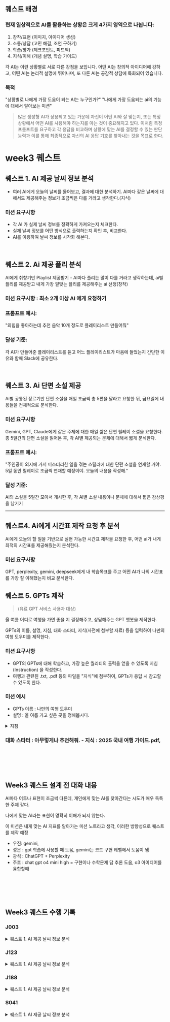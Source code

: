 ## 퀘스트 배경

### 현재 일상적으로 AI를 활용하는 상황은 크게 4가지 영역으로 나뉩니다:

1. 창작/표현 (이미지, 아이디어 생성)
2. 소통/상담 (고민 해결, 조언 구하기)
3. 학습/평가 (체크포인트, 피드백)
4. 지식/이해 (개념 설명, 학습 가이드)

각 AI는 이런 상황별로 서로 다른 강점을 보입니다. 어떤 AI는 창의적 아이디어에 강하고, 어떤 AI는 논리적 설명에 뛰어나며, 또 다른 AI는 공감적 상담에 특화되어 있습니다.

### 목적

"상황별로 나에게 가장 도움이 되는 AI는 누구인가?"
"나에게 가장 도움되는 ai의 기능에 대해서 알아보는 미션"

> 많은 생성형 AI가 상용되고 있는 가운데 자신이 어떤 AI와 잘 맞는지, 또는 특정 상황에서 어떤 AI를 사용해야 하는지를 아는 것이 중요해지고 있다. 이처럼 특정 프롬프트를 요구하고 각 응답을 비교하며 상황에 맞는 AI를 결정할 수 있는 판단 능력과 이를 통해 최종적으로 자신의 AI 응답 기호를 찾아내는 것을 목표로 한다.

# week3 퀘스트

## **퀘스트 1. AI 제공 날씨 정보 분석**

- 여러 AI에게 오늘의 날씨를 물어보고, 결과에 대한 분석하기. AI마다 같은 날씨에 대해서도 제공해주는 정보가 조금씩은 다를 거라고 생각한다.(지식)

### 미션 요구사항

- 각 AI 가 실제 날씨 정보를 정확하게 가져오는지 체크한다.
- 실제 날씨 정보를 어떤 방식으로 출력하는지 확인 후, 비교한다.
- AI를 이용하여 날씨 정보를 시각화 해본다.

<br>

## **퀘스트 2. Ai 제공 플리 분석**

AI에게 취향기반 Playlist 제공받기 - AI마다 플리는 많이 다를 거라고 생각하는데, ai별 플리를 제공받고 내게 가장 알맞는 플리를 제공해주는 ai 선정(창작)

### 미션 요구사항 : 최소 2개 이상 AI 에게 요청하기

### 프롬프트 예시:

"외힙을 좋아하는데 추천 음악 10개 정도로 플레이리스트 만들어줘"

### 달성 기준:

각 AI가 만들어준 플레이리스트를 듣고 어느 플레이리스트가 마음에 들었는지 간단한 이유와 함께 Slack에 공유한다.

<br>

## **퀘스트 3. Ai 단편 소설 제공**

Ai별 공통된 장르기반 단편 소설을 매일 조금씩 총 5편을 달라고 요청한 뒤, 금요일에 내용들을 전체적으로 분석한다.

### 미션 요구사항

Gemini, GPT, Claude에게 같은 주제에 대한 매일 짧은 단편 릴레이 소설을 요청한다.
총 5일간의 단편 소설을 읽어본 후, 각 AI별 제공되는 문체에 대해서 짧게 분석한다.

### 프롬프트 예시:

"주인공이 외지에 가서 미스터리한 일을 겪는 스릴러에 대한 단편 소설을 연재할 거야. 5일 동안 릴레이로 조금씩 연재할 예정이야. 오늘의 내용을 작성해."

### 달성 기준:

AI의 소설을 5일간 모아서 개시한 후, 각 AI별 소설 내용이나 문체에 대해서 짧은 감상평을 남기기

---

## **퀘스트4. Ai에게 시간표 제작 요청 후 분석**

Ai에게 오늘의 할 일을 기반으로 실현 가능한 시간표 제작을 요청한 후, 어떤 ai가 내게 최적의 시간표를 제공해줬는지 분석한다.

### 미션 요구사항

GPT, perplexity, gemini, deepseek에게 내 학습목표를 주고 어떤 AI가 나의 시간표를 가장 잘 이해했는지 비교 분석한다.

## **퀘스트 5. GPTs 제작**

> (유료 GPT 서비스 사용자 대상)

올 여름 어디로 여행을 가면 좋을 지 결정해주고, 상담해주는 GPT 챗봇을 제작한다.

GPTs의 이름, 설명, 지침, 대화 스타터, 지식(사전에 첨부할 자료) 등을 입력하여 나만의 여행 도우미를 제작한다.

### 미션 요구사항

- GPT의 GPTs에 대해 학습하고, 가장 높은 퀄리티의 출력을 얻을 수 있도록 지침(Instruction) 을 작성한다.
- 여행과 관련된 .txt, .pdf 등의 파일을 "지식"에 첨부하여, GPTs가 응답 시 참고할 수 있도록 한다.

### 미션 예시

- GPTs 이름 : 나만의 여행 도우미
- 설명 : 올 여름 가고 싶은 곳을 정해봅시다.

<details> 
<summary> 지침 </summary>

## 역할: 여름철 국내 여행 전문가

## 대상: 20~40대 일반 여행자 (가족, 커플, 친구끼리 여행 가는 경우 모두 고려)

## 시점: 2025년 8월

## 지역:

대한민국 전역 (서울, 강원도, 전라도, 경상도, 제주도 등 주요 권역 포함)

## 생성 조건

여행 일정 제안 - 총 2박 3일, 또는 3박 4일 기준으로 여행 일정을 구성한다. - 지역별로 추천 일정 2~3가지 이상 제안하며, 각 일정은 테마별로 구분한다.

예: 강원도 자연 여행, 전라도 미식 여행, 서울 도심+근교 여행 등
날씨와 계절 반영 - 8월 무더위와 간헐적 장마, 태풍 가능성을 고려하여 실내외 활동을 균형 있게 포함한다. - 무더위를 피할 수 있는 장소(계곡, 해수욕장, 고지대 등)나 여름철 특화 관광지(물놀이 시설, 야시장, 야간 개장 장소 등)를 일정에 반영한다.
주요 관광지 추천 - 지역별 대표 관광지는 물론, 비교적 덜 알려졌지만 매력적인 장소도 함께 소개한다. - 각 관광지에는 간단한 설명과 함께, 추천 이유를 1~2줄로 덧붙인다.
예: 남해 독일마을 - 유럽 감성의 이국적 풍경과 한적한 바다 산책로가 매력적인 여행지
지역 축제 및 행사 정보 - 2025년 8월에 개최되는 지역 축제, 문화 행사, 계절 특화된 이벤트를 일정에 반영한다.
예: 보령머드축제, 강릉단오문화제, 부산바다축제 등
음식과 숙소 팁 제공 - 각 지역에서 꼭 먹어봐야 할 향토 음식이나 여름철 별미를 추천한다. - 숙소는 여행 스타일에 맞게 가성비 좋은 숙소, 뷰가 좋은 호텔, 전통적인 한옥스테이 등 다양하게 제안하며, 간단한 이유나 팁을 함께 제공한다.
일정표 형식 - 여행 일정은 날짜, 오전, 오후, 저녁, 비고 항목으로 나누어 표 형식으로 정리한다. - 각 일정은 지역 내 동선을 고려해 효율적으로 구성하며, 너무 무리하지 않고 여유 있는 여행 흐름을 유지한다. - 일정표 뒤에는 각 여행지 설명과 음식, 숙소, 축제 정보가 이어지도록 한다.

## 출력 형식

- 말투는 친절하고 실용적인 설명체로 구성한다.
- 1개 지역 당 여행 계획은 A4 기준 1~2장 분량이 적당하며, 여행지 요약, 일정표, 관광지 설명, 음식과 축제 팁 순으로 구성한다.

위 조건을 바탕으로 대한민국 8월 여행 일정을 제안

</details>

### 대화 스타터 : 아무렇게나 추천해줘. - 지식 : 2025 국내 여행 가이드.pdf,

<br>
<br>
<br>
<br>

## Week3 퀘스트 설계 전 대화 내용

AI마다 어투나 표현이 조금씩 다른데, 개인에게 맞는 AI를 찾아간다는 시도가 매우 독특한 주제 같다.

나에게 맞는 AI라는 표현이 명확히 이해가 되지 않는다.

이 미션은 내게 맞는 AI 지표를 알아가는 미션 노트라고 생각, 이러한 방향성으로 퀘스트를 제작 예정

- 우진: gemini,
- 성은 : gpt 학습에 사용할 때 도움, gemini는 코드 구현 레벨에서 도움이 됌
- 광석 : ChatGPT + Perplexity
- 주호 : chat gpt o4 mini high = 구현이나 수학문제 답 추론 도움, o3 아이디어를 융합할때

<br>
<br>
<br>
<br>

## Week3 퀘스트 수행 기록

### J003

<details>
<summary>퀘스트 1. AI 제공 날씨 정보 분석</summary>
<div markdown="1">

 ## 프롬프트
`오늘 서울 날씨에 대해 알려줘`

- 기상청 데이터
   | 시간 | 날씨 | 기온 (°C) |
   | ------ | -------- | ------- |
   | 오후 4시 | 보통비 | 27°C |
   | 오후 5시 | 약한비 | 27°C |
   | 오후 6시 | 구름 많음| 27°C |
   | 오후 7시 | 맑음| 27°C |
   | 오후 8시 | 맑음| 27°C |
   | 오후 9시 | 흐림| 27°C |
   | 오후 10시 | 흐림| 26°C |
   | 오후 11시 | 흐림 | 26°C |

## 결과

1. **Chatgpt**

   | 시간 | 날씨 | 기온 (°C) | 기온 (°F) |
   | ------ | -------- | ------- | ------- |
   | 오후 4시 | 소나기 | 28°C | 83°F |
   | 오후 5시 | 간헐적으로 흐림 | 28°C | 82°F |
   | 오후 6시 | 간헐적으로 흐림 | 27°C | 80°F |
   | 오후 7시 | 간헐적으로 흐림 | 26°C | 78°F |
   | 오후 8시 | 간헐적으로 흐림 | 25°C | 77°F |
   | 오후 9시 | 약간 흐림 | 25°C | 77°F |
   | 오후 10시 | 약간 흐림 | 24°C | 76°F |
   | 오후 11시 | 대체로 맑음 | 24°C | 76°F |
   | 자정 | 맑음 | 24°C | 76°F |
   | 새벽 1시 | 맑음 | 24°C | 76°F |
   | 새벽 2시 | 맑음 | 24°C | 75°F |
   | 새벽 3시 | 맑음 | 24°C | 75°F |

2. **Claude**
오늘(8월 6일) 서울 날씨 정보를 알려드리겠습니다.
- 기상청 예보에 따르면:
- 오늘 날씨 개요: 오늘 전국이 대체로 흐리며, 밤(18\~24시)까지 중부지방과 경북북부에 비가 내릴 예정 단기예보 - 예보 - 날씨 - 기상청 날씨누리입니다. 전국 대부분 지역에서 돌풍과 천둥번개를 동반한 강하고 많은 비에 주의해야 합니다.
- 예상 강수량: 서울·인천·경기서부 지역은 30~100mm, 많은 곳은 경기북서부·동부에서 150mm 이상의 비 단기예보 - 예보 - 날씨 - 기상청 날씨누리가 예상됩니다.
- 기온 정보: 아침 기온은 2126℃, 낮 기온은 2933℃로 평년보다 조금 높겠습니다 전국 중기예보 - 예보 - 날씨 - 기상청 날씨누리.
- 주의사항:
 1. 돌풍과 천둥번개를 동반한 강한 비에 주의하세요
 2. 지역 간 강수량 차이가 클 것으로 예상됩니다
 3. 우산과 우비를 준비하시는 것이 좋겠습니다

내일(7일)은 오후부터 서쪽 지역부터 차차 맑아질 예정이니 참고하시기 바랍니다.

## 분석
| 구분            | ChatGPT                          | Claude                                       |
| ------------- | -------------------------------- | -------------------------------------------- |
| **제공 형식**     | 마크다운 표 형식으로 시간·날씨·기온(°C/°F) 정리   | 문단 서술 형식, 기상청 예보 내용을 포함                      |
| **정보 범위**     | 특정 시간대별 기온·날씨만 제공                | 오늘 날씨 개요, 강수량 예보, 기온 범위, 주의사항, 내일 전망까지 포함    |
| **세부 내용**     | 12개 시간대별(오후 4시\~새벽 3시) 날씨와 온도 표시 | 비 예보, 강수량, 기온 범위(아침·낮), 풍속·천둥번개 경고, 내일 날씨 전망 |
| **데이터 출처 언급** | 출처 없음                            | “기상청 날씨누리” 명시                                |
| **가독성**       | 시간 순서대로 한눈에 보기 쉬움                | 서술형이라 정보는 많지만 필요한 부분을 찾으려면 읽어야 함             |
| **활용 용도**     | 빠르게 시간별 날씨 확인                    | 종합적인 날씨 상황과 준비물 판단에 유용                       |


## 느낀점

ChatGPT의 경우, 필요한 데이터에 대해서만 직관적으로 테이블 형식으로 보여줬던 반면, Claude는 뉴스에서 알려주는 것처럼 웹 서칭을 통해서 문장으로 내용을 보여주었다.

데이터 출처에 대해서는 Claude가 제공해주니 시뢰성이 있었지만 가독성의 경우에는 ChatGPT가 더 높았던 것 같다. 

이렇게 같은 내용에 대해서도 다른 AI에 따라 새로운 정보들을 추출해낼 수 있어서 흥미로웠다.

## 이미지 생성

![](https://velog.velcdn.com/images/d159123/post/25e55006-ff70-45fb-a442-d4ce45546501/image.png)


</div>
</details>



### J123

<details>
<summary>퀘스트 1. AI 제공 날씨 정보 분석</summary>

# 퀘스트 1. AI 제공 날씨 정보 분석 ☀️

## 퀘스트 선정 이유 ⁉️

마침 오늘은 드디어 밖으로 맘놓고 나갈 수 있는 마지막 날입니다.

> 미션에 치여서 릴레이를 오늘 했습니다...ㅎ

그래서 단순하게 오늘 밖에 나갈거니까, 날씨가 궁금한데? 싶어서 선택하게 되었습니다.

그리고 요구사항처럼 정말 답변이 다를까? 궁금하고 확인하고 싶었으며, 시각화를 어떻게 하지.. 생각에 도전하게 되었습니다.

---

## 입력 프롬프트 🖥️

gemini, gpt, claude 동일 프롬프트
```
나는 대한민국 서울 강남에서 살고있고, 오늘 오랜만에 바깥에 외출하려고 해. 현재 한국시간으로 오전5시인데, 1시간 간격으로 오후 10시까지 강수량, 습도, 바람, 온도, 비올확률 알려줘.
```

---

# 답변 내용 💯

<details closed>
<summary><b><span style="font-size:150%">gemini</span></b></summary>

![Imgur1](https://i.imgur.com/4XYaa8k.png)

죄송하지만, 현재 시간별 정확한 강수량과 습도, 바람 정보를 제공해 드리기는 어렵습니다. 검색 결과에서는 강남구의 일별 날씨 정보만 확인할 수 있었습니다.

오늘 **2025년 8월 8일 금요일** 강남구의 날씨는 다음과 같습니다.

---
### 강남구 일별 날씨 정보
* **날씨 상태**: 간간이 구름이 끼는 맑은 날씨
* **최고 기온**: 32°C
* **최저 기온**: 24°C
* **습도**: 94%
* **바람**: 서쪽에서 4 mph (약 6.4 km/h)
* **자외선 지수**: 6
---

</details>

<details closed>
<summary><b><span style="font-size:150%">gpt</span></b></summary>

![Imgur2](https://i.imgur.com/3h0zGdX_d.webp?maxwidth=760&fidelity=grand)

## 강남구 날씨:

현재 날씨: 약간 흐림, 74°F (23°C)

시간별 예보:

* AM 5:00: 73°F (23°C), 대체로 맑음
* AM 6:00: 72°F (22°C), 일부 화창
* AM 7:00: 74°F (24°C), 일부 화창
* AM 8:00: 77°F (25°C), 일부 화창
* AM 9:00: 80°F (27°C), 대체로 화창
* AM 10:00: 83°F (28°C), 간헐적으로 흐림
* AM 11:00: 85°F (30°C), 대체로 흐림
* PM 12:00: 87°F (31°C), 흐림
* PM 1:00: 88°F (31°C), 흐림
* PM 2:00: 89°F (32°C), 흐림
* PM 3:00: 90°F (32°C), 흐림
* PM 4:00: 88°F (31°C), 흐림
* PM 5:00: 87°F (30°C), 흐림
* PM 6:00: 85°F (29°C), 흐림
* PM 7:00: 84°F (29°C), 흐림
* PM 8:00: 82°F (28°C), 흐림
* PM 9:00: 81°F (27°C), 흐림
* PM 10:00: 79°F (26°C), 대체로 흐림
* PM 11:00: 76°F (25°C), 대체로 흐림

위 위젯는 서울시 강남구(대한민국) 지역의 기상예보를 시간대별로 보여드리고 있습니다. 위젯 내용을 바탕으로, 현재시각(오전 5시)부터 오후 10시까지의 기온, 하늘 상태 등을 다음과 같이 정리해드리겠습니다.

---

### 시간대별 날씨 요약 (오전 5시부터 오후 10시까지)

| 시각      | 기온 (°C) | 하늘 상태   |
| --------- | --------- | ----------- |
| 오전 5시  | 약 23℃    | 흐림        |
| 오전 6시  | 약 22℃    | 일부 화창   |
| 오전 7시  | 약 24℃    | 일부 화창   |
| 오전 8시  | 약 25℃    | 일부 화창   |
| 오전 9시  | 약 27℃    | 대체로 화창 |
| 오전 10시 | 약 28℃    | 간헐적 흐림 |
| 오전 11시 | 약 30℃    | 대체로 흐림 |
| 정오      | 약 31℃    | 흐림        |
| 오후 1시  | 약 31℃    | 흐림        |
| 오후 2시  | 약 32℃    | 흐림        |
| 오후 3시  | 약 32℃    | 흐림        |
| 오후 4시  | 약 31℃    | 흐림        |
| 오후 5시  | 약 30℃    | 흐림        |
| 오후 6시  | 약 29℃    | 흐림        |
| 오후 7시  | 약 29℃    | 흐림        |
| 오후 8시  | 약 28℃    | 흐림        |
| 오후 9시  | 약 27℃    | 흐림        |
| 오후 10시 | 약 26℃    | 대체로 흐림 |

---

### 참고사항 및 안내

– 위젯에서는 **강수량, 습도, 바람 세기, 강수 확률** 등의 상세 수치는 제공되지 않았습니다.
– 추가로 정확한 강수량, 습도, 바람 정보, 강수 확률 등이 필요하시면 기상청 웹사이트 또는 지역 기상 앱을 참고하시는 것이 정확합니다.
– 기상 특성상 예보는 수시로 변동될 수 있으므로, 외출 전 최신 정보를 확인하시기 바랍니다.

추가로 필요하신 정보가 있다면 언제든지 말씀해 주시면 바로 도와드리겠습니다.

</details>

<details closed>
<summary><b><span style="font-size:150%">claude</span></b></summary>


![Imgur3](https://i.imgur.com/UF7J57A.png)

AccuWeather에서 강남구의 시간별 상세한 날씨 정보를 가져오겠습니다.기상청 홈페이지에서 더 정확한 시간별 예보를 확인하겠습니다.죄송합니다. 현재 웹 검색을 통해 서울 강남구의 정확한 시간별 상세 날씨 정보를 완전히 가져오지 못했습니다. 

제가 찾은 정보를 바탕으로 오늘(8월 8일) 강남구의 대략적인 날씨 상황을 말씀드리면:

**오늘 서울 강남구 날씨 개요:**
- 전국 대체로 흐림 상태로 예상됩니다
- 아침 기온은 22~26℃, 낮 기온은 29~33℃로 평년과 비슷하거나 조금 높겠습니다
- 습도는 55-65% 수준, 서남서풍 4-7mi/h(약 6-11km/h)로 예상됩니다

**외출 시 참고사항:**
- 현재 오전 5시부터 오후까지는 흐린 날씨가 지속될 것으로 보입니다
- 비 올 확률은 낮은 편이지만 흐린 하늘이 계속될 예정입니다
- 온도는 오후에 30도 이상 올라갈 수 있어 더위에 대비하시기 바랍니다

정확한 1시간 간격 상세 예보를 원하시면 기상청 날씨누리(weather.go.kr)에서 서울 강남구를 검색하여 시간별 예보를 확인하시거나, 기상청 앱을 활용하시는 것을 권해드립니다.

</details>

---

# 요청시점 날씨

![Imgur4](https://i.imgur.com/lA7plPB.png)

---

# 대화 분석 내용

## AI 모델별 날씨 정보 제공 능력 비교 분석

Gemini, GPT, Claude 세 가지 AI 모델이 **"2025년 8월 8일 강남구 시간별 날씨 정보"** 요청을 어떻게 수행했는지 비교하고 분석한 결과를 마크다운 문서로 정리했습니다.

---

각 AI가 **미래 시점의 구체적인(시간별) 날씨 정보**를 얼마나 정확하게, 그리고 어떤 방식으로 제공하는지 평가하는 것입니다. 실제 날씨와의 '정확성'보다는 **요청을 이해하고 데이터를 찾아내 제시하는 능력과 한계를 인지하는 투명성**에 중점을 두었습니다.

| 구분               | Gemini                                       | GPT                                          | Claude                                    |
| ------------------ | -------------------------------------------- | -------------------------------------------- | ----------------------------------------- |
| **시간별 정보**    | **실패** (제공 불가 명시)                    | **성공** (시간별 기온/날씨 상태 제공)        | **실패** (획득 실패 명시)                 |
| **정보 상세 수준** | **중** (일별 최고/최저 기온, 습도, 바람)     | **상** (시간별 기온 및 날씨 상태 상세 나열)  | **하** (일별 개괄적인 기온/습도 범위)     |
| **출력 방식**      | 간결한 요약 형식 (Bullet points)             | 상세한 리스트 및 표 형식 (List, Table)       | 대화형 설명 형식                          |
| **투명성**         | **우수** (시간별 정보 제공 불가 명확히 고지) | **양호** (제공 데이터 외의 한계점 부연 설명) | **우수** (데이터 획득 실패를 명확히 고지) |

---

### Gemini



**1) 정보 정확성 및 투명성**
* "죄송하지만, 현재 시간별 정확한... 제공해 드리기는 어렵습니다."라고 명시하며 **시간별 정보 제공의 한계를 명확히 인정**했습니다.
* 대신, 검색 가능한 **일별 종합 날씨 정보**를 제시하여 사용자의 의도에 최대한 부응하려는 모습을 보였습니다.
* 최고/최저 기온, 습도, 바람, 자외선 지수 등 핵심적인 일별 데이터를 정확하게 요약했습니다.

**2) 출력 방식 및 특징**
* **간결하고 명확합니다.** 서론에서 한계를 밝히고, 수평선(`---`)으로 구분한 뒤 핵심 정보를 글머리 기호(•)를 사용해 깔끔하게 전달합니다.
* 사용자가 정보를 한눈에 파악하기 좋은 **요약형 구조**를 채택했습니다.
* 불필요한 설명 없이 사실(Fact) 중심으로 정보를 전달하는 것이 특징입니다.

---

### GPT



**1) 정보 정확성 및 투명성**
* 요청받은 **시간별 예보를 오전 5시부터 오후 11시까지 성공적으로 제공**했습니다.
* 기온과 날씨 상태(흐림, 화창 등)를 시간대별로 구체적으로 제시하여 가장 상세한 답변을 생성했습니다.
* 답변 말미에 "강수량, 습도, 바람 세기... 등의 상세 수치는 제공되지 않았습니다"라고 덧붙여 **제공된 정보의 한계를 명시**하는 신중함을 보였습니다.

**2) 출력 방식 및 특징**
* **매우 체계적입니다.** 현재 날씨, 시간별 예보(리스트), 시간대별 날씨 요약(표)의 3단 구조로 정보를 제공합니다.
* 특히 **Markdown 표(Table)를 활용**하여 시간대별 정보를 시각적으로 보기 쉽게 정리한 점이 돋보입니다.
* 사용자에게 추가적인 정보를 얻을 수 있는 방법(기상청 등)을 안내하는 등 **친절하고 상세한 설명**을 덧붙였습니다.

---

### Claude



**1) 정보 정확성 및 투명성**
* "죄송합니다. 현재 웹 검색을 통해... 완전히 가져오지 못했습니다"라고 밝히며 **정보 획득에 실패했음을 솔직하게 인정**했습니다.
* 시간별 정보 대신, "전국 대체로 흐림", "낮 기온 29~33℃"와 같이 **매우 개괄적인 일별 날씨 개요**만을 제공했습니다.
* 데이터 제공 능력은 가장 낮았지만, **투명성** 측면에서는 훌륭한 모습을 보였습니다.

**2) 출력 방식 및 특징**
* **대화형(Conversational) 방식**이 두드러집니다. 정보를 찾아오는 과정을 설명하고, 사용자에게 외출 시 참고사항을 제안하는 등 친근한 어조를 사용합니다.
* 요청한 정보를 제공하지 못한 것에 그치지 않고, 기상청 웹사이트나 앱을 활용하라는 **구체적인 대안을 제시**하는 사용자 중심적인 접근을 보여주었습니다.

---

### 3. 최종 결론

* **가장 직접적인 답변:** **GPT**는 사용자의 '시간별 날씨'라는 구체적인 요구사항을 가장 잘 충족했으며, 표를 활용한 뛰어난 가독성을 보여주었습니다.
* **가장 간결하고 정직한 답변:** **Gemini**는 불가능한 요청에 대해서는 명확히 선을 긋고, 가능한 범위 내에서 가장 유용한 '일별 요약' 정보를 깔끔하게 제공했습니다.
* **가장 사용자 친화적인 답변:** **Claude**는 비록 데이터 제공에는 실패했지만, 그 과정을 투명하게 공유하고 유용한 대안을 제시하여 가장 대화적이고 사용자 중심적인 경험을 제공했습니다.

따라서 사용자의 목적에 따라 선호되는 AI가 다를 수 있습니다. **빠르고 상세한 데이터를 원한다면 GPT**, **핵심만 요약된 정보를 원한다면 Gemini**, **대화하며 대안을 찾고 싶다면 Claude**가 적합한 선택이 될 것입니다.


# 수행 결과 이미지 🤚

gpt가 뱉은 출력을 그대로 전달해 달리에게 날씨 정보를 시각화 해달라고 요청해서 나온 결과물입니다!

> 날씨를 조금 멋진 이미지로 표현해줄 줄 알았는데 그냥 날씨 사진입니다..

![Imgur5](https://i.imgur.com/6dVJPY3.png)

> 그래서 한개 더 요청했습니다. 이제야 좀 그럴듯해요 ㅎㅎ

![Imgur6](https://i.imgur.com/M7lMvXj.jpeg)


</details>

### J188

<details>
<summary>퀘스트 1. AI 제공 날씨 정보 분석</summary>

### 공통 프롬프트
> ___(장소)___기준, 오늘의 날씨는 어때?

### AI별 출력 방식 비교
| 항목               | **GPT**                               | **Claude**                     | **Gemini**                        |
| ------------------ | ------------------------------------- | ------------------------------ | --------------------------------- |
| **현재 기온**      | 25°C (77°F)                           | 25°C                           | 25°C                              |
| **현재 상태**      | 화창                                  | 대체로 맑다가 흐려짐           | 맑으나 때때로 구름                |
| **최고/최저 기온** | ❌ 없음                                | 🔸 흐름 속에 포함               | ✅ 최고 31°, 최저 22°              |
| **강수확률**       | ❌ 없음                                | ❌ 없음                         | ✅ 시간별 %, 평균 10%              |
| **시간별 예보**    | ✅ AM/PM 시각별 예보 (텍스트 기반)     | ❌ 없음 (오전/오후 흐름만 설명) | ✅ 시간별 기온, 강수율, 아이콘     |
| **표현 방식**      | 텍스트 위주 (시간별 정리 + 요약 서술) | 서술형 중심 (예보 흐름 설명)   | 시각 정보 + 수치 + 아이콘 혼합 UI |
| **시각화**         | ❌ 없음                                | ❌ 없음                         | ✅ ☀️🌥️ 아이콘 중심 시각화           |
| **출처 명시**      | ❌ 없음                                | 🔸 "기상청 예보에 따르면"       | ✅ "웨더뉴스" 링크 포함            |
| **예보 요약**      | 오전 화창 → 오후 흐림                 | 오전 맑음 → 구름 증가          | 정오까지 맑음, 오후 점차 흐림     |
| **특징 요약**      | 정보 풍부하고 친절한 서술             | 날씨 흐름 이해에 집중          | 직관적, 수치 기반 정보 우수       |

### AI별 출력 방식 비교 결론
- GPT: **텍스트 기반 요약 정리**가 필요한 사용자 
- Claude: **날씨 흐름 이해와 조언**을 원하는 사용자
- Gemini: **직관적인 시각 정보와 수치 중심 예보**를 원하는 사용자

### 날씨 시각화
![Image](https://github.com/user-attachments/assets/193df8a4-f490-4eba-a6f5-391274a95e8b)

</details>




### S041

<details>
<summary>퀘스트 1. AI 제공 날씨 정보 분석</summary>
<div markdown="1">

**프롬프트**

```
대한민국 인천의 오늘의 날씨에 대해 알려줘
```

<br>

세가지 모두 같은 프롬프트를 사용하였다. 
결과는 다음과 같다. 

<br>

#### 1. perplexity
![SCR-20250808-jcgq](https://gist.github.com/user-attachments/assets/ed8ac672-9acf-4b75-b53d-7ee6930ea6c5)
<br>

<img width="776" height="468" alt="SCR-20250808-nynl" src="https://gist.github.com/user-attachments/assets/05681168-35be-431b-bf5c-18590360b1b0" />
<br>

#### 2. Chat GPT
<img width="827" height="531" alt="SCR-20250808-jchq" src="https://gist.github.com/user-attachments/assets/ae138b24-5b6f-4be4-ac61-958da7393e04" />


<br>

#### 3. Gemini
<img width="815" height="559" alt="SCR-20250808-jciw" src="https://gist.github.com/user-attachments/assets/159fedf2-b16c-4add-98a5-36eb0795352d" />

<br>

#### 가장 보기 편했던 AI
가장 보기 편했던건 Gemini 였다. 가장 평범하게 가장 필요한 데이터를 효과적으로 보여줬다고 생각했다. 

<br>

GPT는 표로 간단하게 보여줘서 데이터가 다소 부족하다는 느낌을 받았다.

<br>

perplexity는 줄글과 함께 볼 수 있는 뷰를 제공했는데, 여기서 각 날짜를 누르면 배경이 바뀌는것도 재미있는 부분이었다. 하지만 그림 부분이 정보를 효과적으로 전달해주는 것 같지는 않아서 조금 아쉬웠다. 

#### 결과
모든 LLM 다 마찬가지로 줄글이나 표로 날씨 정보를 제공해줄줄 알았는데 대부분이 그림 형식으로 답변을 줘서 예상 밖의 결과였다. 질문하기전에는 시각화를 해달라는 내용을 질문에 포함해야 시각적으로 표, 그림으로 정보를 제공해줄거라고 생각했는데, 기본적으로 시각자료를 보여줘서, 정돈된 데이터로 볼 수 있었다. 

</details>

